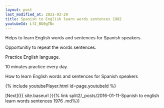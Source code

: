 ```yaml
---
layout: post
last_modified_at: 2021-03-29
title: Spanish to English learn words sentences 1982 
youtubeId: Lf2_BU0gTNc
---
```

 
 
Helps to learn English words and sentences for Spanish speakers.

Opportunitiy to repeat the words sentences. 

Practice English language. 
 
10 minutes practice every day. 
 
How to learn English words and sentences for Spanish speakers 
 
{% include youtubePlayer.html id=page.youtubeId %}
 
 
[Next]({{ site.baseurl }}{% link  split2/_posts/2016-01-11-Spanish to english learn words sentences 1976 .md%})
 
